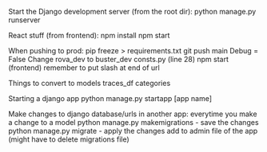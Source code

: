 Start the Django development server (from the root dir):
python manage.py runserver

React stuff (from frontend):
npm install
npm start

When pushing to prod:
pip freeze > requirements.txt
git push main
Debug = False
Change rova_dev to buster_dev
consts.py (line 28)
npm start (frontend)
remember to put slash at end of url

Things to convert to models
traces_df
categories

Starting a django app
python manage.py startapp [app name]

Make changes to django database/urls in another app: everytime you make a change to a model
python manage.py makemigrations - save the changes
python manage.py migrate - apply the changes
add to admin file of the app
(might have to delete migrations file)
